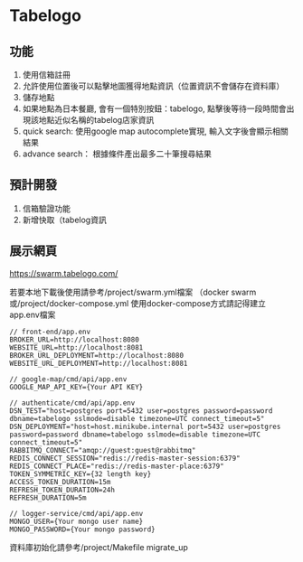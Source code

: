 # Tabelogo
## 功能
1. 使用信箱註冊
2. 允許使用位置後可以點擊地圖獲得地點資訊（位置資訊不會儲存在資料庫）
3. 儲存地點
4. 如果地點為日本餐廳, 會有一個特別按鈕：tabelogo, 點擊後等待一段時間會出現該地點近似名稱的tabelog店家資訊
5. quick search: 使用google map autocomplete實現, 輸入文字後會顯示相關結果
7. advance search： 根據條件產出最多二十筆搜尋結果

## 預計開發
1. 信箱驗證功能
2. 新增快取（tabelog資訊

## 展示網頁
https://swarm.tabelogo.com/

若要本地下載後使用請參考/project/swarm.yml檔案 （docker swarm
或/project/docker-compose.yml
使用docker-compose方式請記得建立app.env檔案
```
// front-end/app.env
BROKER_URL=http://localhost:8080
WEBSITE_URL=http://localhost:8081
BROKER_URL_DEPLOYMENT=http://localhost:8080
WEBSITE_URL_DEPLOYMENT=http://localhost:8081

// google-map/cmd/api/app.env
GOOGLE_MAP_API_KEY={Your API KEY}

// authenticate/cmd/api/app.env
DSN_TEST="host=postgres port=5432 user=postgres password=password dbname=tabelogo sslmode=disable timezone=UTC connect_timeout=5"
DSN_DEPLOYMENT="host=host.minikube.internal port=5432 user=postgres password=password dbname=tabelogo sslmode=disable timezone=UTC connect_timeout=5"
RABBITMQ_CONNECT="amqp://guest:guest@rabbitmq"
REDIS_CONNECT_SESSION="redis://redis-master-session:6379"
REDIS_CONNECT_PLACE="redis://redis-master-place:6379"
TOKEN_SYMMETRIC_KEY={32 length key}
ACCESS_TOKEN_DURATION=15m
REFRESH_TOKEN_DURATION=24h
REFRESH_DURATION=5m

// logger-service/cmd/api/app.env
MONGO_USER={Your mongo user name}
MONGO_PASSWORD={Your mongo password}
```

資料庫初始化請參考/project/Makefile migrate_up
